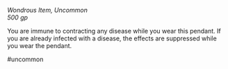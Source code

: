 *Wondrous Item, Uncommon*  
*500 gp*

You are immune to contracting any disease while you wear this pendant. If you are already infected with a disease, the effects are suppressed while you wear the pendant.

#uncommon
